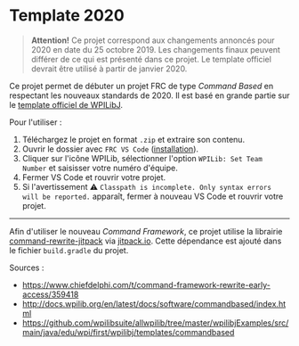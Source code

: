 # Template 2020

> **Attention!** Ce projet correspond aux changements annoncés pour 2020 en date du 25 octobre 2019. Les changements finaux peuvent différer de ce qui est présenté dans ce projet. Le template officiel devrait être utilisé à partir de janvier 2020. 

Ce projet permet de débuter un projet FRC de type *Command Based* en respectant les nouveaux standards de 2020. Il est basé en grande partie sur le [template officiel de WPILibJ](https://github.com/wpilibsuite/allwpilib/tree/master/wpilibjExamples/src/main/java/edu/wpi/first/wpilibj/templates/commandbased).

Pour l'utiliser :
1. Téléchargez le projet en format `.zip` et extraire son contenu.
2. Ouvrir le dossier avec `FRC VS Code` ([installation](http://docs.wpilib.org/en/latest/docs/getting-started/getting-started-frc-control-system/wpilib-setup.html)).
3. Cliquer sur l'icône WPILib, sélectionner l'option `WPILib: Set Team Number` et saisisser votre numéro d'équipe.
4. Fermer VS Code et rouvrir votre projet.
5. Si l'avertissement :warning: `Classpath is incomplete. Only syntax errors will be reported.` apparaît, fermer à nouveau VS Code et rouvrir votre projet.

*****

Afin d'utiliser le nouveau *Command Framework*, ce projet utilise la librairie [command-rewrite-jitpack](https://github.com/Oblarg/command-rewrite-jitpack) via [jitpack.io](https://jitpack.io/). Cette dépendance est ajouté dans le fichier `build.gradle` du projet.

Sources :
- https://www.chiefdelphi.com/t/command-framework-rewrite-early-access/359418
- http://docs.wpilib.org/en/latest/docs/software/commandbased/index.html
- https://github.com/wpilibsuite/allwpilib/tree/master/wpilibjExamples/src/main/java/edu/wpi/first/wpilibj/templates/commandbased
